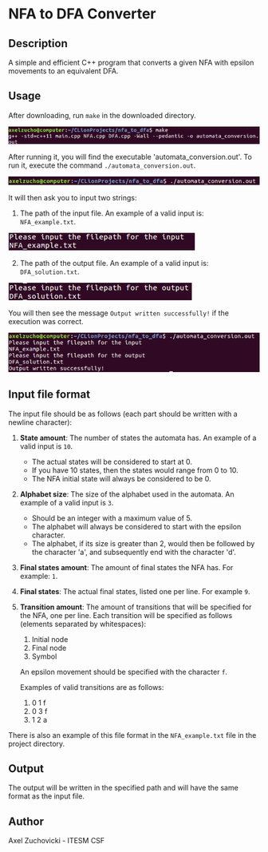 # NFA to DFA Converter

## Description

A simple and efficient C++ program that converts a given NFA with epsilon movements to an equivalent DFA.

## Usage

After downloading, run `make` in the downloaded directory.

![alt text](README_images/make.png)

After running it, you will find the executable 'automata_conversion.out'. To run it, execute the command `./automata_conversion.out`.

![alt text](README_images/run.png)

It will then ask you to input two strings:

1. The path of the input file. An example of a valid input is: `NFA_example.txt`.

![alt text](README_images/input_filepath.png)

2. The path of the output file. An example of a valid input is: `DFA_solution.txt`.

![alt text](README_images/output_filepath.png)

You will then see the message `Output written successfully!` if the execution was correct.

![alt text](README_images/result.png)

## Input file format

The input file should be as follows (each part should be written with a newline character):

1. __State amount__: The number of states the automata has. An example of a valid input is `10`. 
    * The actual states will be considered to start at 0.
    * If you have 10 states, then the states would range from 0 to 10.
    * The NFA initial state will always be considered to be 0.

2. __Alphabet size__: The size of the alphabet used in the automata. An example of a valid input is `3`. 
    * Should be an integer with a maximum value of 5. 
    * The alphabet will always be considered to start with the epsilon character.
    * The alphabet, if its size is greater than 2, would then be followed by the character 'a', 
    and subsequently end with the character 'd'.

3. __Final states amount__: The amount of final states the NFA has. For example: `1`.

4. __Final states__: The actual final states, listed one per line. For example `9`.

5. __Transition amount__: The amount of transitions that will be specified for the NFA, one per line. 
Each transition will be specified as follows (elements separated by whitespaces):
    1. Initial node
    2. Final node
    3. Symbol
    
    An epsilon movement should be specified with the character `f`.
    
    Examples of valid transitions are as follows:
    
   1. 0 1 f
   2. 0 3 f
   3. 1 2 a 


There is also an example of this file format in the `NFA_example.txt` file in the project directory.    

## Output

The output will be written in the specified path and will have the same format as the input file.

 ## Author
 
 Axel Zuchovicki - ITESM CSF
